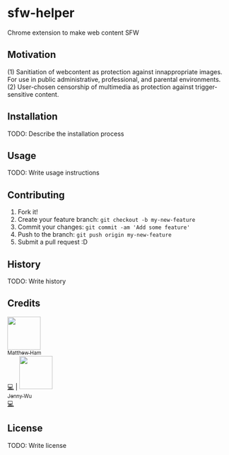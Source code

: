# sfw-helper
Chrome extension to make web content SFW


## Motivation 
(1) Sanitiation of webcontent as protection against innappropriate images. For use in public administrative, professional, and parental environments.
(2) User-chosen censorship of multimedia as protection against trigger-sensitive content. 

## Installation

TODO: Describe the installation process

## Usage

TODO: Write usage instructions

## Contributing

1. Fork it!
2. Create your feature branch: `git checkout -b my-new-feature`
3. Commit your changes: `git commit -am 'Add some feature'`
4. Push to the branch: `git push origin my-new-feature`
5. Submit a pull request :D

## History

TODO: Write history

## Credits
<!ALL-CONTRIBUTORS-LIST:START -->
[<img src="https://avatars0.githubusercontent.com/u/14874215?s=400&v=4" width="75px;"/><br /><sub>Matthew Ham</sub>](https://github.com/matthewninja)<br />[💻](https://github.com/matthewninja) | [<img src="https://avatars0.githubusercontent.com/u/14874215?s=400&v=4" width="75px;"/><br /><sub>Jenny Wu</sub>](https://github.com/jennywwei)<br />[💻](https://github.com/jennywwei) 

<!-- ALL-CONTRIBUTORS-LIST:END -->
## License

TODO: Write license
